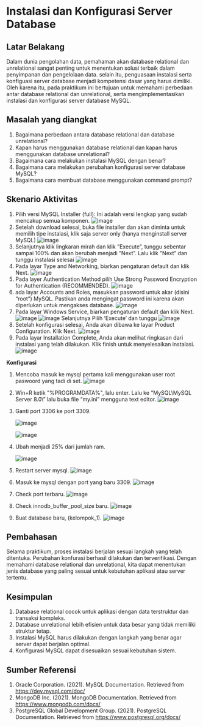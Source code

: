 # Instalasi dan Konfigurasi Server Database

## Latar Belakang
Dalam dunia pengolahan data, pemahaman akan database relational dan unrelational sangat penting untuk menentukan solusi terbaik dalam penyimpanan dan pengelolaan data. selain itu, penguasaan instalasi serta konfiguasi server database menjadi kompetensi dasar yang harus dimiliki. Oleh karena itu, pada praktikum ini bertujuan untuk memahami perbedaan antar database relational dan unrelational, serta mengimplementasikan instalasi dan konfigurasi server database MySQL.

## Masalah yang diangkat
1. Bagaimana perbedaan antara database relational dan database unrelational?
2. Kapan harus menggunakan database relational dan kapan harus menggunakan database unrelational?
3. Bagaimana cara melakukan instalasi MySQL dengan benar?
4. Bagaimana cara melakukan perubahan konfigurasi server database MySQL?
5. Bagaimana cara membuat database menggunakan command prompt?

## Skenario Aktivitas
1. Pilih versi MySQL Installer (full): Ini adalah versi lengkap yang sudah mencakup semua komponen.
   ![image](https://github.com/user-attachments/assets/80cdcf92-404c-48e4-a072-329ed01c3bf5)
2. Setelah download selesai, buka file installer dan akan diminta untuk memilih tipe instalasi, klik saja server only (hanya menginstall server MySQL)
   ![image](https://github.com/user-attachments/assets/9cbce0b6-bc2f-4474-b9fe-82a3850212dc)
3. Selanjutnya klik lingkaran mirah dan klik ”Execute”, tunggu sebentar sampai 100% dan akan berubah menjadi ”Next”. Lalu klik ”Next” dan tunggu instalasi selesai
   ![image](https://github.com/user-attachments/assets/c68e9071-dd51-477a-a3a2-0c011a047894)
4. Pada layar Type and Networking, biarkan pengaturan default dan klik Next.
   ![image](https://github.com/user-attachments/assets/c9c502d0-0ea7-44dd-9934-8520c0d8bb11)
6. Pada layer Authentication Method pilih Use Strong Password Encryption for Authentication (RECOMMENDED).
   ![image](https://github.com/user-attachments/assets/ed6936aa-5c0d-47ea-9289-26ea85f3b7f3)
7. ada layar Accounts and Roles, masukkan password untuk akar (disini “root”) MySQL. Pastikan anda mengingat password ini karena akan diperlukan untuk mengakses database.
   ![image](https://github.com/user-attachments/assets/5b181795-3041-46af-aa29-e19bd2b648df)
8. Pada layar Windows Service, biarkan pengaturan default dan klik Next.
   ![image](https://github.com/user-attachments/assets/cc1d6f28-534f-4005-9255-3709f4872e18)
   ![image](https://github.com/user-attachments/assets/0d9e8e6d-eaaf-4ed7-ac2a-0958703272ce)
   Selanjutnya Pilih ‘Execute’ dan tunggu
   ![image](https://github.com/user-attachments/assets/deafb67f-aedc-4481-94e5-e48467a10829)
9. Setelah konfigurasi selesai, Anda akan dibawa ke layar Product Configuration. Klik Next. 
   ![image](https://github.com/user-attachments/assets/bd630e8b-0d7a-4888-87e3-9df8ae55ba86)
10. Pada layar Installation Complete, Anda akan melihat ringkasan dari instalasi yang telah dilakukan. Klik finish untuk menyelesaikan instalasi.
   ![image](https://github.com/user-attachments/assets/6282bfb4-8c9f-427d-b9f9-c7b3ce208dfc)

**Konfigurasi**

1. Mencoba masuk ke mysql pertama kali menggunakan user root paswoord yang tadi di set.
   ![image](https://github.com/user-attachments/assets/6cfad8ec-92da-44f7-b100-78734a1dfbbb)
2. Win+R ketik "%PROGRAMDATA%", lalu enter. Lalu ke “MySQL\MySQL Server 8.0\”  lalu buka file  “my.ini”  mengguna text editor.
   ![image](https://github.com/user-attachments/assets/02647b27-3030-42a6-938f-ac57569c8a69)
3. Ganti port 3306 ke port 3309.

   ![image](https://github.com/user-attachments/assets/072abdbf-70ad-4d54-9cc5-068b06fd5405)

   ![image](https://github.com/user-attachments/assets/f0ca854a-9f0b-4ee5-9da0-4420c029537d)
5. Ubah menjadi 25% dari jumlah ram.

   ![image](https://github.com/user-attachments/assets/a9621bfd-6b41-43c4-a552-dad42db7aa7d)
7. Restart server mysql.
   ![image](https://github.com/user-attachments/assets/e11b9c64-69ea-42ee-9781-8a6db508bd8b)
8. Masuk ke mysql dengan port yang baru 3309.
   ![image](https://github.com/user-attachments/assets/a5a7e4e0-31b1-4c63-b0f3-3de13c488b4c)
9. Check port terbaru.
   ![image](https://github.com/user-attachments/assets/9b9268f4-8ae2-4759-8877-042935eec89e)
10. Check innodb_buffer_pool_size baru.
   ![image](https://github.com/user-attachments/assets/63d0d299-401b-428d-8c8e-69075dac8939)
11. Buat database baru, (kelompok_1).
   ![image](https://github.com/user-attachments/assets/fcf02738-2659-45c0-8235-1cc7e1a5ec80)

## Pembahasan
Selama praktikum, proses instalasi berjalan sesuai langkah yang telah ditentuka. Perubahan konfurasi berhasil dilakukan dan terverifikasi. Dengan memahami database relational dan unrelational, kita  dapat menentukan jenis database yang paling sesuai untuk kebutuhan aplikasi atau server tertentu.

## Kesimpulan
1. Database relational cocok untuk aplikasi dengan data terstruktur dan transaksi kompleks.
2. Database unrelational lebih efisien untuk data besar yang tidak memiliki struktur tetap.
3. Instalasi MySQL harus dilakukan dengan langkah yang benar agar server dapat berjalan optimal.
4. Konfigurasi MySQL dapat disesuaikan sesuai kebutuhan sistem.

## Sumber Referensi
1. Oracle Corporation. (2021). MySQL Documentation. Retrieved from https://dev.mysql.com/doc/
2. MongoDB Inc. (2021). MongoDB Documentation. Retrieved from https://www.mongodb.com/docs/
3. PostgreSQL Global Development Group. (2021). PostgreSQL Documentation. Retrieved from https://www.postgresql.org/docs/





